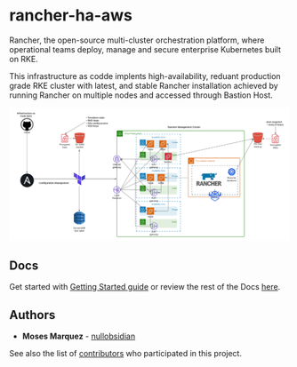 # rancher-ha-aws

Rancher, the open-source multi-cluster orchestration platform, where operational teams deploy, manage and secure enterprise Kubernetes built on RKE.

This infrastructure as codde implents high-availability, reduant production grade RKE cluster with latest, and stable Rancher installation achieved by running Rancher on multiple nodes and accessed through Bastion Host.

![AWS HA EC2 Rancher Deployment](./diagram.png)

## Docs

Get started with [Getting Started guide](./docs/Getting_Started/GUIDE.md) or review the rest of the Docs [here](./docs/).

## Authors

* **Moses Marquez** - [nullobsidian](https://github.com/nullobsidian)

See also the list of [contributors](https://github.com/GoldenHippoMedia/tsunami/contributors) who participated in this project.
